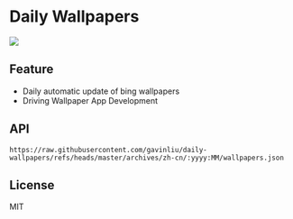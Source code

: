 # Daily Wallpapers
  
![](https://www.bing.com/th?id=OHR.ArraialdoCabo_ZH-CN6202620711_UHD.jpg)

## Feature

- Daily automatic update of bing wallpapers
- Driving Wallpaper App Development

## API

```
https://raw.githubusercontent.com/gavinliu/daily-wallpapers/refs/heads/master/archives/zh-cn/:yyyy:MM/wallpapers.json
```

## License

MIT
  